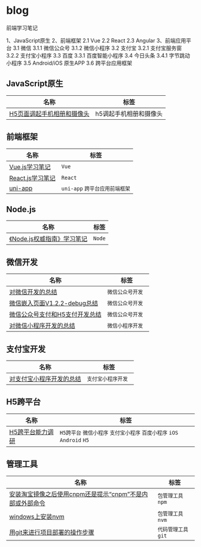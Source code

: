 # blog
前端学习笔记

1、JavaScript原生
2、前端框架
  2.1 Vue
  2.2 React
  2.3 Angular
3、前端应用平台
  3.1 微信
       3.1.1 微信公众号
       3.1.2 微信小程序
  3.2 支付宝
       3.2.1 支付宝服务窗
       3.2.2 支付宝小程序
  3.3 百度
       3.3.1 百度智能小程序
  3.4 今日头条
       3.4.1 字节跳动小程序
  3.5 Android/iOS 原生APP
  3.6 跨平台应用框架
  

## JavaScript原生
 名称 | 标签
 --- | ---
 [H5页面调起手机相册和摄像头](https://github.com/yaoningvital/blog/issues/26) | h5调起手机相册和摄像头


## 前端框架
 名称 | 标签
 --- | ---
 [Vue.js学习笔记](https://github.com/yaoningvital/blog/issues/29) | ` Vue `
 [React.js学习笔记](https://github.com/yaoningvital/blog/issues/30) | ` React `
 [uni-app](https://github.com/yaoningvital/blog/issues/34) | ` uni-app ` `跨平台应用前端框架`


## Node.js
 名称 | 标签
 --- | ---
 [《Node.js权威指南》学习笔记](https://github.com/yaoningvital/blog/issues/27) | ` Node `


## 微信开发
 名称 | 标签
 --- | ---
 [对微信开发的总结](https://github.com/yaoningvital/blog/issues/18) | `微信公众号开发 `
 [微信嵌入页面V1.2.2-debug总结](https://github.com/yaoningvital/blog/issues/19) | `微信公众号开发 `
 [微信公众号支付和H5支付开发总结](https://github.com/yaoningvital/blog/issues/28) | `微信公众号开发 `
 [对微信小程序开发的总结](https://github.com/yaoningvital/blog/issues/18) | `微信小程序开发 `


## 支付宝开发
 名称 | 标签
 --- | ---
 [对支付宝小程序开发的总结](https://github.com/yaoningvital/blog/issues/18) | `支付宝小程序开发 `

## H5跨平台
 名称 | 标签
 --- | ---
 [H5跨平台能力调研](https://github.com/yaoningvital/blog/issues/33) | `H5跨平台`  `微信小程序` `支付宝小程序` `百度小程序` `iOS` `Android` `H5`

## 管理工具
 名称 | 标签
 --- | ---
 [安装淘宝镜像之后使用cnpm还是提示“cnpm”不是内部或外部命令](https://github.com/yaoningvital/blog/issues/32) |`包管理工具` ` npm `
 [windows上安装nvm](https://github.com/yaoningvital/blog/issues/31) | `包管理工具` ` nvm `
  [用git来进行项目部署的操作步骤](https://github.com/yaoningvital/blog/issues/17) | `代码管理工具` ` git `


